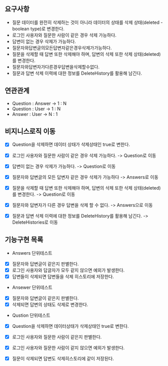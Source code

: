 ## 요구사항 
- 질문 데이터를 완전히 삭제하는 것이 아니라 데이터의 상태를 삭제 상태(deleted - boolean type)로 변경한다.
- 로그인 사용자와 질문한 사람이 같은 경우 삭제 가능하다.
- 답변이 없는 경우 삭제가 가능하다.
- 질문자와답변글의모든답변자같은경우삭제가가능하다.
- 질문을 삭제할 때 답변 또한 삭제해야 하며, 답변의 삭제 또한 삭제 상태(deleted)를 변경한다.
- 질문자와답변자가다른경우답변을삭제할수없다.
- 질문과 답변 삭제 이력에 대한 정보를 DeleteHistory를 활용해 남긴다.

## 연관관계 
- Question : Answer  -> 1 : N
- Question : User -> 1 : N
- Answer : User -> N : 1

## 비지니스로직 이동
- [X] Question을 삭제하면 데이터 상태가 삭제상태인 true로 변한다.
- [X] 로그인 사용자와 질문한 사람이 같은 경우 삭제 가능하다. -> Question로 이동
- [X] 답변이 없는 경우 삭제가 가능하다. -> Question로 이동
- [X] 질문자와 답변글의 모든 답변자 같은 경우 삭제가 가능하다 -> Answers로 이동
- [X] 질문을 삭제할 때 답변 또한 삭제해야 하며, 답변의 삭제 또한 삭제 상태(deleted)를 변경한다. -> Question로 이동
- [X] 질문자와 답변자가 다른 경우 답변을 삭제 할 수 없다. -> Answers으로 이동
- [X] 질문과 답변 삭제 이력에 대한 정보를 DeleteHistory를 활용해 남긴다. -> DeleteHistories로 이동


## 기능구현 목록
- Answers 단위테스트
- [X] 질문자와 답변글이 같은지 판별한다.
- [X] 로그인 사용자와 답글자가 모두 같지 않으면 예외가 발생한다.
- [X] 답변들이 삭제되면 답변들을 삭제 히스토리에 저장한다.

- Ansewer 단위테스트
- [X] 질문자와 답변글이 같은지 판별한다.
- [X] 삭제되면 답변의 상태도 삭제로 변경한다.

- Qustion 단위테스트
- [X] Question을 삭제하면 데이터상태가 삭제상태인 true로 변한다.
- [X] 로그인 사용자와 질문한 사람이 같은지 판별한다.
- [X] 로그인 사용자와 질문한 사람이 같지 않으면 예외가 발생한다.
- [X] 질문이 삭제되면 답변도 삭제히스토리에 같이 저장된다.

